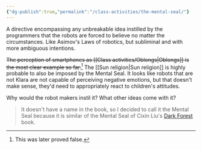 ```yaml
---
{"dg-publish":true,"permalink":"/class-activities/the-mental-seal/"}
---
```


A directive encompassing any unbreakable idea instilled by the programmers that the robots are forced to believe no matter the circumstances. Like Asimov's Laws of robotics, but subliminal and with more ambiguous intentions.

~~The perception of smartphones as [[Class activities/Oblongs\|Oblongs]] is the most clear example so far.~~[^1] The [[Sun religion\|Sun religion]] is highly probable to also be imposed by the Mental Seal. It looks like robots that are not Klara are not capable of perceiving negative emotions, but that doesn't make sense, they'd need to appropriately react to children's attitudes. 

Why would the robot makers instil it? What other ideas come with it?

>It doesn't have a name in the book, so I decided to call it the Mental Seal because it is similar of the Mental Seal of Cixin Liu's [Dark Forest](https://en.wikipedia.org/wiki/The_Dark_Forest) book.

[^1]: This was later proved false.